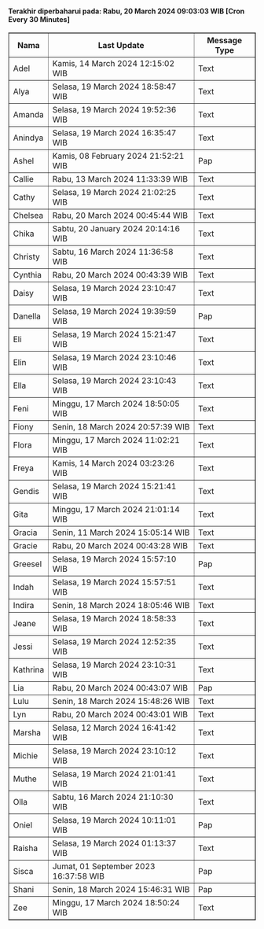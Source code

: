 #### Terakhir diperbaharui pada: Rabu, 20 March 2024 09:03:03 WIB [Cron Every 30 Minutes]

<table border='1'><tr><th>Nama</th><th>Last Update</th><th>Message Type</th></tr><tr><td>Adel</td><td>Kamis, 14 March 2024 12:15:02 WIB</td><td>Text</td></tr><tr><td>Alya</td><td>Selasa, 19 March 2024 18:58:47 WIB</td><td>Text</td></tr><tr><td>Amanda</td><td>Selasa, 19 March 2024 19:52:36 WIB</td><td>Text</td></tr><tr><td>Anindya</td><td>Selasa, 19 March 2024 16:35:47 WIB</td><td>Text</td></tr><tr><td>Ashel</td><td>Kamis, 08 February 2024 21:52:21 WIB</td><td>Pap</td></tr><tr><td>Callie</td><td>Rabu, 13 March 2024 11:33:39 WIB</td><td>Text</td></tr><tr><td>Cathy</td><td>Selasa, 19 March 2024 21:02:25 WIB</td><td>Text</td></tr><tr><td>Chelsea</td><td>Rabu, 20 March 2024 00:45:44 WIB</td><td>Text</td></tr><tr><td>Chika</td><td>Sabtu, 20 January 2024 20:14:16 WIB</td><td>Text</td></tr><tr><td>Christy</td><td>Sabtu, 16 March 2024 11:36:58 WIB</td><td>Text</td></tr><tr><td>Cynthia</td><td>Rabu, 20 March 2024 00:43:39 WIB</td><td>Text</td></tr><tr><td>Daisy</td><td>Selasa, 19 March 2024 23:10:47 WIB</td><td>Text</td></tr><tr><td>Danella</td><td>Selasa, 19 March 2024 19:39:59 WIB</td><td>Pap</td></tr><tr><td>Eli</td><td>Selasa, 19 March 2024 15:21:47 WIB</td><td>Text</td></tr><tr><td>Elin</td><td>Selasa, 19 March 2024 23:10:46 WIB</td><td>Text</td></tr><tr><td>Ella</td><td>Selasa, 19 March 2024 23:10:43 WIB</td><td>Text</td></tr><tr><td>Feni</td><td>Minggu, 17 March 2024 18:50:05 WIB</td><td>Text</td></tr><tr><td>Fiony</td><td>Senin, 18 March 2024 20:57:39 WIB</td><td>Text</td></tr><tr><td>Flora</td><td>Minggu, 17 March 2024 11:02:21 WIB</td><td>Text</td></tr><tr><td>Freya</td><td>Kamis, 14 March 2024 03:23:26 WIB</td><td>Text</td></tr><tr><td>Gendis</td><td>Selasa, 19 March 2024 15:21:41 WIB</td><td>Text</td></tr><tr><td>Gita</td><td>Minggu, 17 March 2024 21:01:14 WIB</td><td>Text</td></tr><tr><td>Gracia</td><td>Senin, 11 March 2024 15:05:14 WIB</td><td>Text</td></tr><tr><td>Gracie</td><td>Rabu, 20 March 2024 00:43:28 WIB</td><td>Text</td></tr><tr><td>Greesel</td><td>Selasa, 19 March 2024 15:57:10 WIB</td><td>Pap</td></tr><tr><td>Indah</td><td>Selasa, 19 March 2024 15:57:51 WIB</td><td>Text</td></tr><tr><td>Indira</td><td>Senin, 18 March 2024 18:05:46 WIB</td><td>Text</td></tr><tr><td>Jeane</td><td>Selasa, 19 March 2024 18:58:33 WIB</td><td>Text</td></tr><tr><td>Jessi</td><td>Selasa, 19 March 2024 12:52:35 WIB</td><td>Text</td></tr><tr><td>Kathrina</td><td>Selasa, 19 March 2024 23:10:31 WIB</td><td>Text</td></tr><tr><td>Lia</td><td>Rabu, 20 March 2024 00:43:07 WIB</td><td>Pap</td></tr><tr><td>Lulu</td><td>Senin, 18 March 2024 15:48:26 WIB</td><td>Text</td></tr><tr><td>Lyn</td><td>Rabu, 20 March 2024 00:43:01 WIB</td><td>Text</td></tr><tr><td>Marsha</td><td>Selasa, 12 March 2024 16:41:42 WIB</td><td>Text</td></tr><tr><td>Michie</td><td>Selasa, 19 March 2024 23:10:12 WIB</td><td>Text</td></tr><tr><td>Muthe</td><td>Selasa, 19 March 2024 21:01:41 WIB</td><td>Text</td></tr><tr><td>Olla</td><td>Sabtu, 16 March 2024 21:10:30 WIB</td><td>Text</td></tr><tr><td>Oniel</td><td>Selasa, 19 March 2024 10:11:01 WIB</td><td>Pap</td></tr><tr><td>Raisha</td><td>Selasa, 19 March 2024 01:13:37 WIB</td><td>Text</td></tr><tr><td>Sisca</td><td>Jumat, 01 September 2023 16:37:58 WIB</td><td>Pap</td></tr><tr><td>Shani</td><td>Senin, 18 March 2024 15:46:31 WIB</td><td>Pap</td></tr><tr><td>Zee</td><td>Minggu, 17 March 2024 18:50:24 WIB</td><td>Text</td></tr></table>